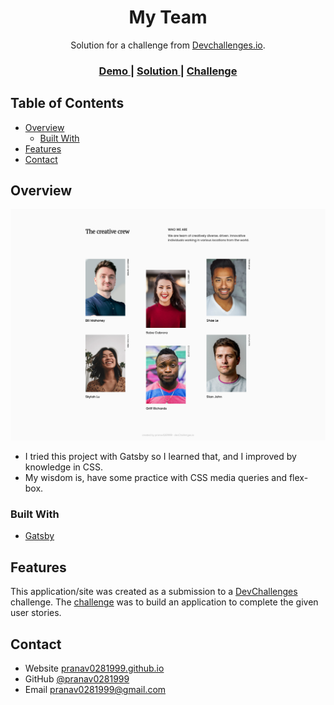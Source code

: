 <!-- Please update value in the {}  -->

<h1 align="center">My Team</h1>

<div align="center">
   Solution for a challenge from  <a href="http://devchallenges.io" target="_blank">Devchallenges.io</a>.
</div>

<div align="center">
  <h3>
    <a href="https://myteam.gatsbyjs.io/">
      Demo
    </a>
    <span> | </span>
    <a href="https://github.com/pranav0281999/my-team-page">
      Solution
    </a>
    <span> | </span>
    <a href="https://devchallenges.io/challenges/hhmesazsqgKXrTkYkt0U">
      Challenge
    </a>
  </h3>
</div>

<!-- TABLE OF CONTENTS -->

## Table of Contents

- [Overview](#overview)
  - [Built With](#built-with)
- [Features](#features)
- [Contact](#contact)

<!-- OVERVIEW -->

## Overview

![screenshot](https://raw.githubusercontent.com/pranav0281999/my-team-page/master/demo/desktopScreenshot.png)

- I tried this project with Gatsby so I learned that, and I improved by knowledge in CSS.
- My wisdom is, have some practice with CSS media queries and flex-box.

### Built With

<!-- This section should list any major frameworks that you built your project using. Here are a few examples.-->

- [Gatsby](https://www.gatsbyjs.com)

## Features

<!-- List the features of your application or follow the template. Don't share the figma file here :) -->

This application/site was created as a submission to a [DevChallenges](https://devchallenges.io/challenges) challenge. The [challenge](https://devchallenges.io/challenges/hhmesazsqgKXrTkYkt0U) was to build an application to complete the given user stories.

## Contact

- Website [pranav0281999.github.io](https://pranav0281999.github.io/)
- GitHub [@pranav0281999](https://github.com/pranav0281999)
- Email [pranav0281999@gmail.com](mailto:pranav0281999@gmail.com)
